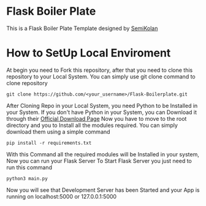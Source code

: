 # Flask Boiler Plate
This is a Flask Boiler Plate Template designed by [SemiKolan](https://semikolan.co) 

# How to SetUp Local Enviroment
At begin you need to Fork this repository, after that you need to clone this repository to your Local System. You can simply use git clone command to clone repository
``` 
git clone https://github.com/<your_username>/Flask-Boilerplate.git
```
After Cloning Repo in your Local System, you need Python to be Installed in your System. If you don't have Python in your System, you can Download it through their [Official Download Page](https://www.python.org/downloads/) 
Now you have to move to the root directory  and you to Install all the modules required. You can simply download them using a simple command
```
pip install -r requirements.txt
```
With this Command all the required modules will be Installed in your system, Now you can run your Flask Server
To Start Flask Server you just need to run this command
```
python3 main.py
```
Now you will see that Development Server has been Started and your App is running on localhost:5000 or 127.0.0.1:5000


